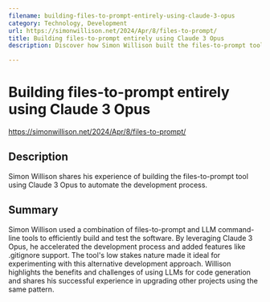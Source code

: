 ```yaml
---
filename: building-files-to-prompt-entirely-using-claude-3-opus
category: Technology, Development
url: https://simonwillison.net/2024/Apr/8/files-to-prompt/
title: Building files-to-prompt entirely using Claude 3 Opus
description: Discover how Simon Willison built the files-to-prompt tool using Claude 3 Opus to streamline the development process.

---
```

# Building files-to-prompt entirely using Claude 3 Opus

https://simonwillison.net/2024/Apr/8/files-to-prompt/

## Description

Simon Willison shares his experience of building the files-to-prompt tool using Claude 3 Opus to automate the development process.

## Summary

Simon Willison used a combination of files-to-prompt and LLM command-line tools to efficiently build and test the software. By leveraging Claude 3 Opus, he accelerated the development process and added features like .gitignore support. The tool's low stakes nature made it ideal for experimenting with this alternative development approach. Willison highlights the benefits and challenges of using LLMs for code generation and shares his successful experience in upgrading other projects using the same pattern.
